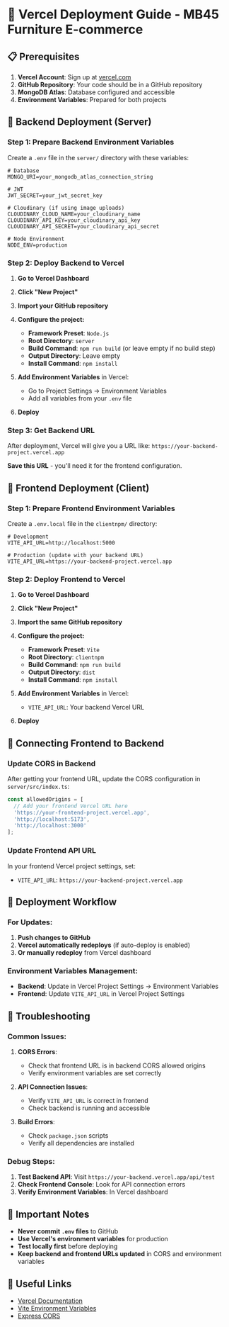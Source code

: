 # 🚀 Vercel Deployment Guide - MB45 Furniture E-commerce

## 📋 Prerequisites

1. **Vercel Account**: Sign up at [vercel.com](https://vercel.com)
2. **GitHub Repository**: Your code should be in a GitHub repository
3. **MongoDB Atlas**: Database configured and accessible
4. **Environment Variables**: Prepared for both projects

## 🔧 Backend Deployment (Server)

### Step 1: Prepare Backend Environment Variables

Create a `.env` file in the `server/` directory with these variables:

```env
# Database
MONGO_URI=your_mongodb_atlas_connection_string

# JWT
JWT_SECRET=your_jwt_secret_key

# Cloudinary (if using image uploads)
CLOUDINARY_CLOUD_NAME=your_cloudinary_name
CLOUDINARY_API_KEY=your_cloudinary_api_key
CLOUDINARY_API_SECRET=your_cloudinary_api_secret

# Node Environment
NODE_ENV=production
```

### Step 2: Deploy Backend to Vercel

1. **Go to Vercel Dashboard**
2. **Click "New Project"**
3. **Import your GitHub repository**
4. **Configure the project:**
   - **Framework Preset**: `Node.js`
   - **Root Directory**: `server`
   - **Build Command**: `npm run build` (or leave empty if no build step)
   - **Output Directory**: Leave empty
   - **Install Command**: `npm install`

5. **Add Environment Variables** in Vercel:
   - Go to Project Settings → Environment Variables
   - Add all variables from your `.env` file

6. **Deploy**

### Step 3: Get Backend URL

After deployment, Vercel will give you a URL like:
`https://your-backend-project.vercel.app`

**Save this URL** - you'll need it for the frontend configuration.

## 🎨 Frontend Deployment (Client)

### Step 1: Prepare Frontend Environment Variables

Create a `.env.local` file in the `clientnpm/` directory:

```env
# Development
VITE_API_URL=http://localhost:5000

# Production (update with your backend URL)
VITE_API_URL=https://your-backend-project.vercel.app
```

### Step 2: Deploy Frontend to Vercel

1. **Go to Vercel Dashboard**
2. **Click "New Project"**
3. **Import the same GitHub repository**
4. **Configure the project:**
   - **Framework Preset**: `Vite`
   - **Root Directory**: `clientnpm`
   - **Build Command**: `npm run build`
   - **Output Directory**: `dist`
   - **Install Command**: `npm install`

5. **Add Environment Variables** in Vercel:
   - `VITE_API_URL`: Your backend Vercel URL

6. **Deploy**

## 🔗 Connecting Frontend to Backend

### Update CORS in Backend

After getting your frontend URL, update the CORS configuration in `server/src/index.ts`:

```typescript
const allowedOrigins = [
  // Add your frontend Vercel URL here
  'https://your-frontend-project.vercel.app',
  'http://localhost:5173',
  'http://localhost:3000'
];
```

### Update Frontend API URL

In your frontend Vercel project settings, set:
- `VITE_API_URL`: `https://your-backend-project.vercel.app`

## 🔄 Deployment Workflow

### For Updates:

1. **Push changes to GitHub**
2. **Vercel automatically redeploys** (if auto-deploy is enabled)
3. **Or manually redeploy** from Vercel dashboard

### Environment Variables Management:

- **Backend**: Update in Vercel Project Settings → Environment Variables
- **Frontend**: Update `VITE_API_URL` in Vercel Project Settings

## 🐛 Troubleshooting

### Common Issues:

1. **CORS Errors**:
   - Check that frontend URL is in backend CORS allowed origins
   - Verify environment variables are set correctly

2. **API Connection Issues**:
   - Verify `VITE_API_URL` is correct in frontend
   - Check backend is running and accessible

3. **Build Errors**:
   - Check `package.json` scripts
   - Verify all dependencies are installed

### Debug Steps:

1. **Test Backend API**: Visit `https://your-backend.vercel.app/api/test`
2. **Check Frontend Console**: Look for API connection errors
3. **Verify Environment Variables**: In Vercel dashboard

## 📝 Important Notes

- **Never commit `.env` files** to GitHub
- **Use Vercel's environment variables** for production
- **Test locally first** before deploying
- **Keep backend and frontend URLs updated** in CORS and environment variables

## 🔗 Useful Links

- [Vercel Documentation](https://vercel.com/docs)
- [Vite Environment Variables](https://vitejs.dev/guide/env-and-mode.html)
- [Express CORS](https://expressjs.com/en/resources/middleware/cors.html) 